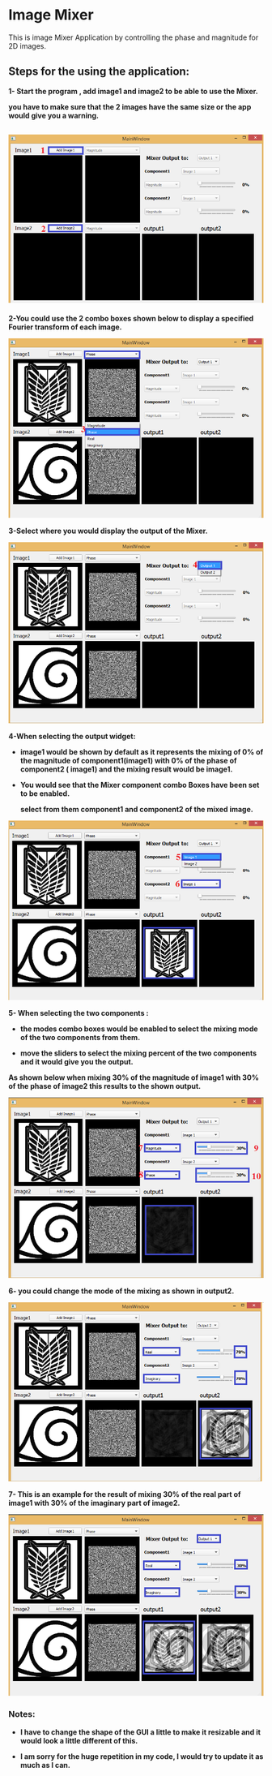 # Image Mixer

This is image Mixer Application by controlling the phase and magnitude for 2D images.

## Steps for the using the application:

**1- Start the program , add image1 and image2  to be able to use the Mixer.**

**you have to make sure that the 2 images have the same size or the app would give you a warning.**

## ![S1](images/1.png)



**2-You could use the 2 combo boxes shown below to display a specified Fourier transform of each image.** 

![S2](images/2.png)



**3-Select where you would display the output of the Mixer.**

![S3](images/3.png)



**4-When selecting the output widget:**

- **image1 would be shown by default as it represents the mixing of  0% of the magnitude of component1(image1) with 0% of the phase of component2 ( image1) and the mixing result would be image1.**

- **You would see that the Mixer component combo Boxes have been set to be enabled.**

   **select from them component1 and component2 of the mixed image.**

![S4](images/4.png)



**5- When selecting the two components :**

- **the modes combo boxes would be enabled to select the  mixing mode of the two components from them.**

- **move the sliders to select the mixing percent of the two components  and it would give you the output.**

 **As shown below when mixing 30% of the magnitude of image1 with 30% of the phase of image2 this results to the shown output.**

![S5](images/5.png)



**6- you could change the mode of the mixing as shown in output2.** 

![S6](images/7.png)



**7- This is an example for the result of mixing 30% of the real part of image1 with 30% of the imaginary part of image2.** 

![S7](images/8.png)





### Notes:

- **I have to change the shape of the GUI a little to make it resizable and it would look a little different of this.**

- **I am sorry for the huge repetition  in my code, I would try to update it as much as I can.**

